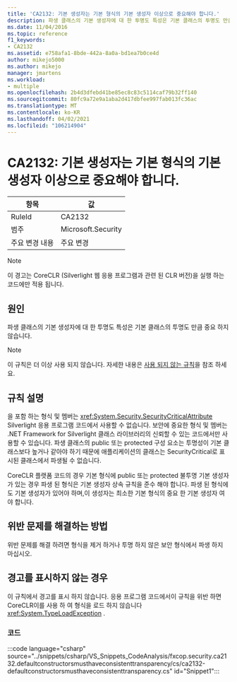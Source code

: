 ```yaml
---
title: 'CA2132: 기본 생성자는 기본 형식의 기본 생성자 이상으로 중요해야 합니다.'
description: 파생 클래스의 기본 생성자에 대 한 투명도 특성은 기본 클래스의 투명도 만큼 중요 하지 않습니다.
ms.date: 11/04/2016
ms.topic: reference
f1_keywords:
- CA2132
ms.assetid: e758afa1-8bde-442a-8a0a-bd1ea7b0ce4d
author: mikejo5000
ms.author: mikejo
manager: jmartens
ms.workload:
- multiple
ms.openlocfilehash: 2b4d3dfebd41be85ec8c83c5114caf79b32ff140
ms.sourcegitcommit: 80fc9a72e9a1aba2d417dbfee997fab013fc36ac
ms.translationtype: MT
ms.contentlocale: ko-KR
ms.lasthandoff: 04/02/2021
ms.locfileid: "106214904"
---
```

# <a name="ca2132-default-constructors-must-be-at-least-as-critical-as-base-type-default-constructors"></a>CA2132: 기본 생성자는 기본 형식의 기본 생성자 이상으로 중요해야 합니다.

|항목|값|
|-|-|
|RuleId|CA2132|
|범주|Microsoft.Security|
|주요 변경 내용|주요 변경|

> [!NOTE]
> 이 경고는 CoreCLR (Silverlight 웹 응용 프로그램과 관련 된 CLR 버전)을 실행 하는 코드에만 적용 됩니다.

## <a name="cause"></a>원인
파생 클래스의 기본 생성자에 대 한 투명도 특성은 기본 클래스의 투명도 만큼 중요 하지 않습니다.

> [!NOTE]
> 이 규칙은 더 이상 사용 되지 않습니다. 자세한 내용은 [사용 되지 않는 규칙](fxcop-unported-deprecated-rules.md)을 참조 하세요.

## <a name="rule-description"></a>규칙 설명

을 포함 하는 형식 및 멤버는 <xref:System.Security.SecurityCriticalAttribute> Silverlight 응용 프로그램 코드에서 사용할 수 없습니다. 보안에 중요한 형식 및 멤버는 .NET Framework for Silverlight 클래스 라이브러리의 신뢰할 수 있는 코드에서만 사용할 수 있습니다. 파생 클래스의 public 또는 protected 구성 요소는 투명성이 기본 클래스보다 높거나 같아야 하기 때문에 애플리케이션의 클래스는 SecurityCritical로 표시된 클래스에서 파생될 수 없습니다.

CoreCLR 플랫폼 코드의 경우 기본 형식에 public 또는 protected 불투명 기본 생성자가 있는 경우 파생 된 형식은 기본 생성자 상속 규칙을 준수 해야 합니다. 파생 된 형식에도 기본 생성자가 있어야 하며,이 생성자는 최소한 기본 형식의 중요 한 기본 생성자 여야 합니다.

## <a name="how-to-fix-violations"></a>위반 문제를 해결하는 방법

위반 문제를 해결 하려면 형식을 제거 하거나 투명 하지 않은 보안 형식에서 파생 하지 마십시오.

## <a name="when-to-suppress-warnings"></a>경고를 표시하지 않는 경우

이 규칙에서 경고를 표시 하지 않습니다. 응용 프로그램 코드에서이 규칙을 위반 하면 CoreCLR이를 사용 하 여 형식을 로드 하지 않습니다 <xref:System.TypeLoadException> .

### <a name="code"></a>코드

:::code language="csharp" source="../snippets/csharp/VS_Snippets_CodeAnalysis/fxcop.security.ca2132.defaultconstructorsmusthaveconsistenttransparency/cs/ca2132-defaultconstructorsmusthaveconsistenttransparency.cs" id="Snippet1":::
